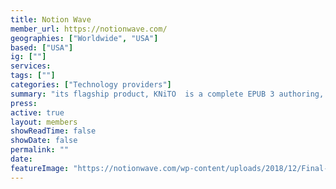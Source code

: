 ```yaml
---
title: Notion Wave
member_url: https://notionwave.com/
geographies: ["Worldwide", "USA"]
based: ["USA"]
ig: [""] 
services: 
tags: [""]
categories: ["Technology providers"]
summary: "its flagship product, KNiTO  is a complete EPUB 3 authoring, publishing, sales, and reader solution. KNiTO Store is a dedicated EPUB 3 book shop."
press:
active: true
layout: members
showReadTime: false
showDate: false
permalink: ""
date: 
featureImage: "https://notionwave.com/wp-content/uploads/2018/12/Final-NW-logo.png"
---
```

